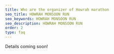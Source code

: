 ```yaml
---
title: Who are the organizer of Howrah marathon
seo_title: HOWRAH MONSOON RUN
seo_keywords: HOWRAH MONSOON RUN
seo_description: HOWRAH MONSOON RUN
order: 2
type: faq
---
```


Details coming soon!

